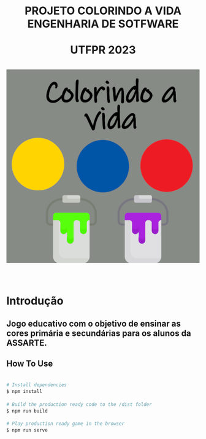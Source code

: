 <h1 align="center">
  <br>
  PROJETO COLORINDO A VIDA ENGENHARIA DE SOTFWARE 
  <br>
  <br>
  UTFPR 2023
  <br>
  <br>
  <img src="pwa/icons/icons-512.png">
</h1>
<br>
<h1>Introdução</h1>
<h2>
Jogo educativo com o objetivo de ensinar as cores primária e secundárias para os alunos da ASSARTE.
</h2>


## How To Use


```bash

# Install dependencies
$ npm install

# Build the production ready code to the /dist folder
$ npm run build

# Play production ready game in the browser
$ npm run serve
```
